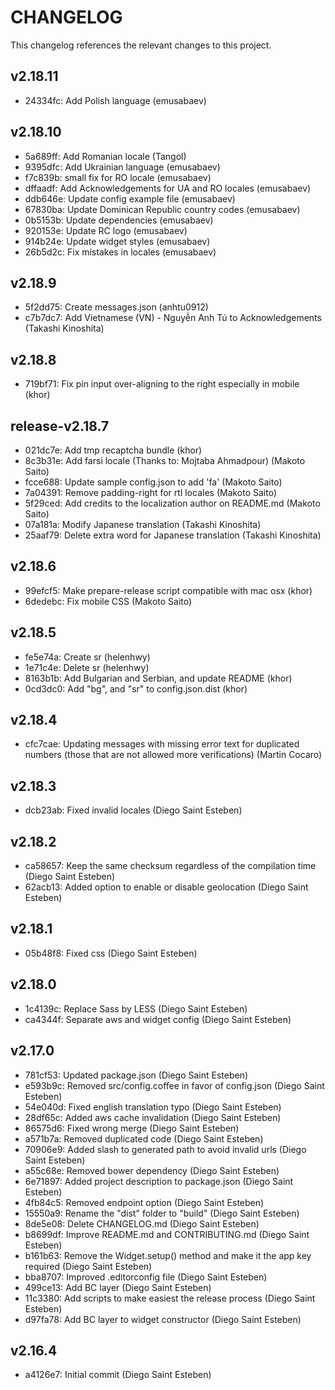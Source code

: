 CHANGELOG
=========

This changelog references the relevant changes to this project.

v2.18.11
--------

 * 24334fc: Add Polish language (emusabaev)

v2.18.10
--------

 * 5a689ff: Add Romanian locale (Tangol)
 * 9395dfc: Add Ukrainian language (emusabaev)
 * f7c839b: small fix for RO locale (emusabaev)
 * dffaadf: Add Acknowledgements for UA and RO locales (emusabaev)
 * ddb646e: Update config example file (emusabaev)
 * 67830ba: Update Dominican Republic country codes (emusabaev)
 * 0b5153b: Update dependencies (emusabaev)
 * 920153e: Update RC logo (emusabaev)
 * 914b24e: Update widget styles (emusabaev)
 * 26b5d2c: Fix mistakes in locales (emusabaev)

v2.18.9
-------

 * 5f2dd75: Create messages.json (anhtu0912)
 * c7b7dc7: Add Vietnamese (VN) - Nguyễn Anh Tú to Acknowledgements (Takashi Kinoshita)

v2.18.8
-------

 * 719bf71: Fix pin input over-aligning to the right especially in mobile (khor)

release-v2.18.7
---------------

 * 021dc7e: Add tmp recaptcha bundle (khor)
 * 8c3b31e: Add farsi locale (Thanks to: Mojtaba Ahmadpour) (Makoto Saito)
 * fcce688: Update sample config.json to add 'fa' (Makoto Saito)
 * 7a04391: Remove padding-right for rtl locales (Makoto Saito)
 * 5f29ced: Add credits to the localization author on README.md (Makoto Saito)
 * 07a181a:   Modify Japanese translation (Takashi Kinoshita)
 * 25aaf79:   Delete extra word for Japanese translation (Takashi Kinoshita)

v2.18.6
-------

 * 99efcf5: Make prepare-release script compatible with mac osx (khor)
 * 6dedebc: Fix mobile CSS (Makoto Saito)

v2.18.5
-------

 * fe5e74a: Create sr (helenhwy)
 * 1e71c4e: Delete sr (helenhwy)
 * 8163b1b: Add Bulgarian and Serbian, and update README (khor)
 * 0cd3dc0: Add "bg", and "sr" to config.json.dist (khor)

v2.18.4
-------

 * cfc7cae: Updating messages with missing error text for duplicated numbers (those that are not allowed more verifications) (Martin Cocaro)

v2.18.3
-------

 * dcb23ab: Fixed invalid locales (Diego Saint Esteben)

v2.18.2
-------

 * ca58657: Keep the same checksum regardless of the compilation time (Diego Saint Esteben)
 * 62acb13: Added option to enable or disable geolocation (Diego Saint Esteben)

v2.18.1
-------

 * 05b48f8: Fixed css (Diego Saint Esteben)

v2.18.0
-------

 * 1c4139c: Replace Sass by LESS (Diego Saint Esteben)
 * ca4344f: Separate aws and widget config (Diego Saint Esteben)

v2.17.0
-------

 * 781cf53: Updated package.json (Diego Saint Esteben)
 * e593b9c: Removed src/config.coffee in favor of config.json (Diego Saint Esteben)
 * 54e040d: Fixed english translation typo (Diego Saint Esteben)
 * 28df65c: Added aws cache invalidation (Diego Saint Esteben)
 * 86575d6: Fixed wrong merge (Diego Saint Esteben)
 * a571b7a: Removed duplicated code (Diego Saint Esteben)
 * 70906e9: Added slash to generated path to avoid invalid urls (Diego Saint Esteben)
 * a55c68e: Removed bower dependency (Diego Saint Esteben)
 * 6e71897: Added project description to package.json (Diego Saint Esteben)
 * 4fb84c5: Removed endpoint option (Diego Saint Esteben)
 * 15550a9: Rename the "dist" folder to "build" (Diego Saint Esteben)
 * 8de5e08: Delete CHANGELOG.md (Diego Saint Esteben)
 * b8699df: Improve README.md and CONTRIBUTING.md (Diego Saint Esteben)
 * b161b63: Remove the Widget.setup() method and make it the app key required (Diego Saint Esteben)
 * bba8707: Improved .editorconfig file (Diego Saint Esteben)
 * 499ce13: Add BC layer (Diego Saint Esteben)
 * 11c3380: Add scripts to make easiest the release process (Diego Saint Esteben)
 * d97fa78: Add BC layer to widget constructor (Diego Saint Esteben)

v2.16.4
-------

 * a4126e7: Initial commit (Diego Saint Esteben)
